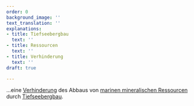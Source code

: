 ```yaml
---
order: 0
background_image: ''
text_translation: ''
explanations:
- title: Tiefseebergbau
  text: ''
- title: Ressourcen
  text: ''
- title: Verhinderung
  text: ''
draft: true

---
```

…eine [Verhinderung](# "Verhinderung") des Abbaus von [marinen mineralischen Ressourcen](# "Ressourcen") durch [Tiefseebergbau](# "Tiefseebergbau").